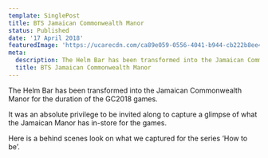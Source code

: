 ```yaml
---
template: SinglePost
title: BTS Jamaican Commonwealth Manor
status: Published
date: '17 April 2018'
featuredImage: 'https://ucarecdn.com/ca89e059-0556-4041-b944-cb222b8ee421/'
meta:
  description: The Helm Bar has been transformed into the Jamaican Commonwealth Manor for the duration of the GC2018 games.
  title: BTS Jamaican Commonwealth Manor
---
```


The Helm Bar has been transformed into the Jamaican Commonwealth Manor for the duration of the GC2018 games.

It was an absolute privilege to be invited along to capture a glimpse of what the Jamaican Manor has in-store for the games.

Here is a behind scenes look on what we captured for the series ‘How to be’.
